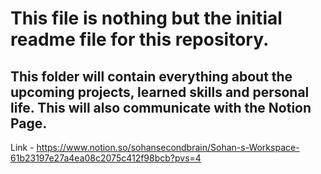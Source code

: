 # This file is nothing but the initial readme file for this repository. 
## This folder will contain everything about the upcoming projects, learned skills and personal life. This will also communicate with the Notion Page.

Link - https://www.notion.so/sohansecondbrain/Sohan-s-Workspace-61b23197e27a4ea08c2075c412f98bcb?pvs=4 


